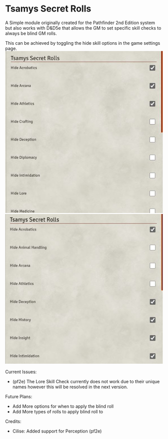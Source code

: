 <h1>Tsamys Secret Rolls</h1>



A Simple module originally created for the Pathfinder 2nd Edition system but also works with D&D5e that allows the GM to set specific skill checks to always be blind GM rolls. 


This can be achieved by toggling the hide skill options in the game settings page.
![Option Page pf2e](images/Tsamysrolls.JPG)
![Option Page 5e](images/Tsamysrolls5e.JPG)

Current Issues:
- (pf2e) The Lore Skill Check currently does not work due to their unique names however this will be resolved in the next version.


Future Plans:
- Add More options for when to apply the blind roll
- Add More types of rolls to apply blind roll to

Credits:
- Cilise: Added support for Perception (pf2e)
